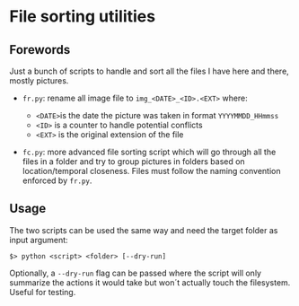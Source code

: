 # File sorting utilities
## Forewords 
Just a bunch of scripts to handle and sort all the files I have here and there, mostly pictures. 

- `fr.py`: rename all image file to `img_<DATE>_<ID>.<EXT>` where:
  - `<DATE>`is the date the picture was taken in format `YYYYMMDD_HHmmss`
  - `<ID>` is a counter to handle potential conflicts
  - `<EXT>` is the original extension of the file

- `fc.py`: more advanced file sorting script which will go through all the files in a folder and try to group pictures in folders based on location/temporal closeness. Files must follow the naming convention enforced by `fr.py`.

## Usage
The two scripts can be used the same way and need the target folder as input argument:
```
$> python <script> <folder> [--dry-run]
```

Optionally, a `--dry-run` flag can be passed where the script will only summarize the actions it would take but won´t actually touch the filesystem. Useful for testing. 

